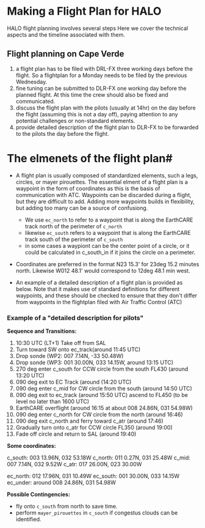 # Making a Flight Plan for HALO

HALO flight planning involves several steps  Here we cover the technical aspects and the timeline associated with them. 

## Flight planning on Cape Verde

1. a flight plan has to be filed with DRL-FX three working days before the flight.  So a flightplan for a Monday needs to be filed by the previous Wednesday.
2. fine tuning can be submitted to DLR-FX one working day before the planned flight.  At this time the crew should also be fixed and communicated.
3. discuss the flight plan with the pilots (usually at 14hr) on the day before the flight (assuming this is not a day off), paying attention to any potential challenges or non-standard elements.
4. provide detailed description of the flight plan to DLR-FX to be forwarded to the pilots the day before the flight.

# The elmenets of the flight plan#

* A flight plan is usually composed of standardized elements, such a legs, circles, or mayer pirouettes.  The essential elment of a flight plan is a waypoint in the form of coordinates as this is the basis of communication with ATC.  Waypoints can be discarded during a flight, but they are difficult to add.  Adding more waypoints builds in flexibility, but adding too many can be a source of confusiong.

  - We use `ec_north` to refer to a waypoint that is along the EarthCARE track north of the perimeter of `c_north` 
  - likewise `ec_south` refers to a waypoint that is along the EarthCARE track south of the perimeter of `c_south`
  - in some cases a waypiont can be the center point of a circle, or it could be calculated in c_south_in if it joins the circle on a perimeter.

* Coordinates are preferred in the format N23 15.3' for 23deg 15.2 minutes north.  Likewise W012 48.1' would correspond to 12deg 48.1 min west.
* An example of a detailed description of a flight plan is provided as below.  Note that it makes use of standard definitions for different waypoints, and these should be checked to ensure that they don't differ from waypoints in the flightplan filed with Air Traffic Control (ATC)

### Example of a "detailed description for pilots"

**Sequence and Transitions:**
1. 10:30 UTC (LT+1) Take off from SAL
2. Turn toward SW onto ec_track(around 11:45 UTC)
3. Drop sonde (WP2: 007 7.14N, -33 50.48W)
4. Drop sonde (WP3: 001 30.00N, 033 14.15W, around 13:15 UTC)
5. 270 deg enter c_south for CCW circle from the south FL430 (around 13:20 UTC)
6. 090 deg exit to EC Track (around (14:20 UTC)
7. 090 deg enter c_mid for CW circle from the south (around 14:50 UTC)
8. 090 deg exit to ec_track (around 15:50 UTC) ascend to FL450 (to be level no later than 1600 UTC)
9. EarthCARE overflight (around 16:15 at about 008 24.86N, 031 54.98W)
10. 090 deg enter c_north for CW circle from the north (around 16:46)
11. 090 deg exit c_north and ferry toward c_atr (around 17:46)
12. Gradually turn onto c_atr for CCW circle FL350 (around 19:00)
13. Fade off circle and return to SAL (around 19:40)

**Some coordinates:**

c_south:  003 13.96N, 032 53.18W
c_north:  011  0.27N, 031 25.48W
c_mid:    007  7.14N, 032  9.52W
c_atr:    017 26.00N, 023 30.00W

ec_north: 012 17.96N, 031 10.49W
ec_south:  001 30.00N, 033 14.15W
ec_under:  around 008 24.86N, 031 54.98W

**Possible Contingencies:**

- fly onto `c_south` from north to save time.
- perform `mayer_pirouettes` in `c_south` if congestus clouds can be identified.


